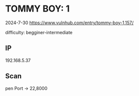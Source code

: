 # TOMMY BOY: 1

2024-7-30 https://www.vulnhub.com/entry/tommy-boy-1,157/

difficulty: begginer-intermediate

## IP

192.168.5.37

## Scan

pen Port -> 22,8000

